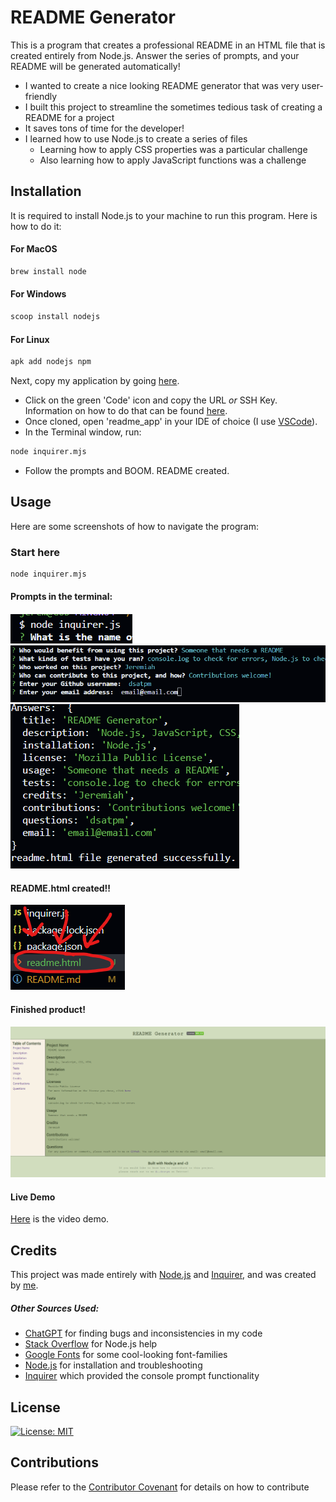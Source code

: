 # README Generator

This is a program that creates a professional README in an HTML file that is created entirely from Node.js. Answer the series of prompts, and your README will be generated automatically!

-   I wanted to create a nice looking README generator that was very user-friendly
-   I built this project to streamline the sometimes tedious task of creating a README for a project
-   It saves tons of time for the developer!
-   I learned how to use Node.js to create a series of files
    -   Learning how to apply CSS properties was a particular challenge
    -   Also learning how to apply JavaScript functions was a challenge

## Installation

It is required to install Node.js to your machine to run this program. Here is how to do it:

#### For MacOS

```bash
brew install node
```

#### For Windows

```bash
scoop install nodejs
```

#### For Linux

```bash
apk add nodejs npm
```

Next, copy my application by going [here](https://github.com/dsatpm/readme_app).

-   Click on the green 'Code' icon and copy the URL _or_ SSH Key. Information on how to do that can be found [here](https://docs.github.com/en/repositories/creating-and-managing-repositories/cloning-a-repository).
-   Once cloned, open 'readme_app' in your IDE of choice (I use [VSCode](https://code.visualstudio.com/)).
-   In the Terminal window, run:
```bash
node inquirer.mjs
```
-   Follow the prompts and BOOM. README created.

## Usage

Here are some screenshots of how to navigate the program:

### Start here

```bash
node inquirer.mjs
```

#### Prompts in the terminal:

![demo](./assets/images/demo-ss1.png)<br>
![demo](./assets/images/demo-ss2.png)<br>
![demo](./assets/images/demo-ss3.png)<br>

#### README.html created!!
![demo](./assets/images/demo-ss4.png)

#### Finished product!
![demo](./assets/images/demo-ss5.png)

#### Live Demo
[Here](https://drive.google.com/file/d/1DgSio52Ks6uMFiYB8Tc56bQmKz0CbDDR/view?usp=drive_link) is the video demo.

## Credits

This project was made entirely with [Node.js](https://nodejs.org/en) and [Inquirer](https://www.npmjs.com/package/inquirer), and was created by [me](https://github.com/dsatpm).
##### Other Sources Used:

-   [ChatGPT](https://chat.openai.com/) for finding bugs and inconsistencies in my code
-   [Stack Overflow](https://stackoverflow.com/) for Node.js help
-   [Google Fonts](https://fonts.google.com/) for some cool-looking font-families
-   [Node.js](https://nodejs.org/en) for installation and troubleshooting
-   [Inquirer](https://www.npmjs.com/package/inquirer) which provided the console prompt functionality

## License

[![License: MIT](https://img.shields.io/badge/License-MIT-yellow.svg)](https://opensource.org/licenses/MIT)

## Contributions

Please refer to the [Contributor Covenant](https://www.contributor-covenant.org/) for details on how to contribute
